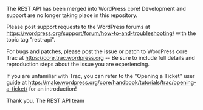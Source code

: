 The REST API has been merged into WordPress core! Development and support are no longer taking place in this repository.

Please post support requests to the WordPress forums at https://wordpress.org/support/forum/how-to-and-troubleshooting/ with the topic tag "rest-api".

For bugs and patches, please post the issue or patch to WordPress core Trac at https://core.trac.wordpress.org -- Be sure to include full details and reproduction steps about the issue you are experiencing.

If you are unfamiliar with Trac, you can refer to the "Opening a Ticket" user guide at https://make.wordpress.org/core/handbook/tutorials/trac/opening-a-ticket/ for an introduction!

Thank you,
The REST API team

